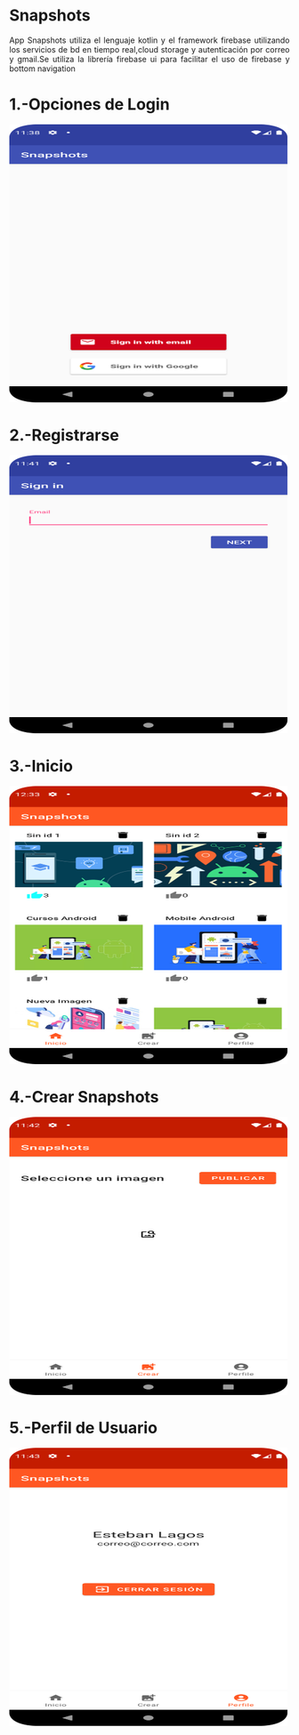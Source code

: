 # Snapshots

<p align="justify">App Snapshots utiliza el lenguaje kotlin y el framework firebase utilizando los servicios de bd en tiempo real,cloud storage y autenticación por correo y gmail.Se utiliza la librería firebase ui  para facilitar el uso de firebase y bottom navigation</p>

# 1.-Opciones de Login
<img src="https://github.com/elagosq/Snapshots/blob/master/login.png" width="500" height="500" />

# 2.-Registrarse
<img src="https://github.com/elagosq/Snapshots/blob/master/signin.png" width="500" height="500" />

# 3.-Inicio
<img src="https://github.com/elagosq/Snapshots/blob/master/home.png" width="500" height="500" />

# 4.-Crear Snapshots
<img src="https://github.com/elagosq/Snapshots/blob/master/createsnapshots.png" width="500" height="500" />

# 5.-Perfil de Usuario
<img src="https://github.com/elagosq/Snapshots/blob/master/perfil.png" width="500" height="500" />
